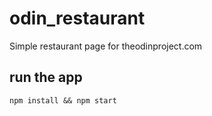 # odin_restaurant
Simple restaurant page for theodinproject.com

## run the app
`npm install && npm start`
